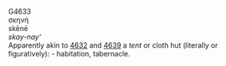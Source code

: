 <body>
  <p>G4633<br>  σκηνή  <br> skēnē  <br><i>skay-nay‘ </i><br>Apparently akin to <a href="g4632.htm">4632</a> and <a href="g4639.htm">4639</a>  a <i>tent</i> or cloth hut (literally or figuratively): - habitation, tabernacle.<br></p>
 </body>